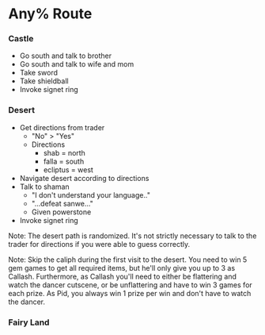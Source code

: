 # Any% Route

### Castle
* Go south and talk to brother
* Go south and talk to wife and mom
* Take sword
* Take shieldball
* Invoke signet ring

### Desert
* Get directions from trader
  - "No" > "Yes"
  - Directions
      - shab = north
      - falla = south
      - ecliptus = west
* Navigate desert according to directions
* Talk to shaman
  - "I don't understand your language.."
  - "...defeat sanwe..."
  - Given powerstone
* Invoke signet ring

Note: The desert path is randomized. It's not strictly necessary to talk to the trader for directions if you were able to guess correctly.

Note: Skip the caliph during the first visit to the desert. You need to win 5 gem games to get all required items, but he'll only give you up to 3 as Callash. Furthermore, as Callash you'll need to either be flattering and watch the dancer cutscene, or be unflattering and have to win 3 games for each prize. As Pid, you always win 1 prize per win and don't have to watch the dancer.

### Fairy Land
